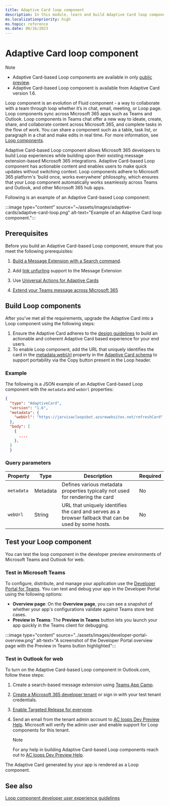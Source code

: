 ```yaml
---
title: Adaptive Card loop component
description: In this module, learn and build Adaptive Card loop components.
ms.localizationpriority: high
ms.topic: reference
ms.date: 08/16/2023
---
```


# Adaptive Card loop component

> [!NOTE]
>
> * Adaptive Card-based Loop components are available in only [public preview](../resources/dev-preview/developer-preview-intro.md).
> * Adaptive Card-based Loop component is available from Adaptive Card version 1.6.

Loop component is an evolution of Fluid component - a way to collaborate with a team through loop whether it’s in chat, email, meeting, or Loop page. Loop components  sync across Microsoft 365 apps such as Teams and Outlook. Loop components in Teams chat offer a new way to ideate, create, share, and collaborate content across Microsoft 365, and complete tasks in the flow of work. You can share a component such as a table, task list, or paragraph in a chat and make edits in real time. For more information, see [Loop components](https://support.microsoft.com/office/first-things-to-know-about-loop-components-ee2a584b-5785-4dd6-8a2d-956131a29c81).

Adaptive Card-based Loop component allows Microsoft 365 developers to build Loop experiences while building upon their existing message extension-based Microsoft 365 integrations. Adaptive Card-based Loop component has actionable content and enables users to make quick updates without switching context. Loop components adhere to Microsoft 365 platform's 'build once, works everywhere' philosophy, which ensures that your Loop component automatically works seamlessly across Teams and Outlook, and other Microsoft 365 hub apps.

Following is an example of an Adaptive Card-based Loop component:

:::image type="content" source="~/assets/images/adaptive-cards/adaptive-card-loop.png" alt-text="Example of an Adaptive Card loop component.":::

## Prerequisites

Before you build an Adaptive Card-based Loop component, ensure that you meet the following prerequisites:

1. [Build a Message Extension with a Search command](../messaging-extensions/what-are-messaging-extensions.md).

1. Add [link unfurling](../messaging-extensions/how-to/link-unfurling.md) support to the Message Extension

1. Use [Universal Actions for Adaptive Cards](../task-modules-and-cards/cards/Universal-actions-for-adaptive-cards/Work-with-Universal-Actions-for-Adaptive-Cards.md)

1. [Extend your Teams message across Microsoft 365](extend-m365-teams-message-extension.md)

## Build Loop components

After you've met all the requirements, upgrade the Adaptive Card into a Loop component using the following steps:

1. Ensure the Adaptive Card adheres to the [design guidelines](design-loop-components.md) to build an actionable and coherent Adaptive Card based experience for your end users.
1. To enable Loop component, add the URL that uniquely identifies the card in the [metadata.webUrl](https://adaptivecards.io/explorer/Metadata.html) property in the [Adaptive Card schema](https://adaptivecards.io/explorer/) to support portability via the Copy button present in the Loop header.

### Example

The following is a JSON example of an Adaptive Card-based Loop component with the `metadata` and `webUrl` properties:

```json
{
  "type": "AdaptiveCard",
  "version": "1.6",
  "metadata": {
    "webUrl": "https://jarvisacloopsbot.azurewebsites.net/refreshCard"
  },
  "body": [
    {
      ....
    },
  ]
  }
```

### Query parameters

|Property|Type|Description|Required|
|---|---|---|---|
| `metadata`| Metadata | Defines various metadata properties typically not used for rendering the card | No |
| `webUrl` | String | URL that uniquely identifies the card and serves as a browser fallback that can be used by some hosts.|No|

## Test your Loop component

You can test the loop component in the developer preview environments of Microsoft Teams and Outlook for web.

### Test in Microsoft Teams

To configure, distribute, and manage your application use the [Developer Portal for Teams](../concepts/build-and-test/teams-developer-portal.md). You can test and debug your app in the Developer Portal using the following options:

* **Overview page**: On the **Overview page**, you can see a snapshot of whether your app's configurations validate against Teams store test cases.
* **Preview in Teams**: The **Preview in Teams** button lets you launch your app quickly in the Teams client for debugging.

:::image type="content" source="../assets/images/developer-portal-overview.png" alt-text="A screenshot of the Developer Portal overview page with the Preview in Teams button highlighted":::

### Test in Outlook for web

To turn on the Adaptive Card-based Loop component in Outlook.com, follow these steps:

1. Create a search-based message extension using [Teams App Camp](https://microsoft.github.io/app-camp/).
1. [Create a Microsoft 365 developer tenant](https://developer.microsoft.com/microsoft-365/dev-program) or sign in with your test tenant credentials.
1. [Enable Targeted Release for everyone](/microsoft-365/admin/manage/release-options-in-office-365?view=o365-worldwide&preserve-view=true).
1. Send an email from the tenant admin account to  [AC loops Dev Preview Help](mailto:acloops-preview-help@microsoft.com). Microsoft will verify the admin user and enable support for Loop components for this tenant.

   > [!NOTE]
   > For any help in building Adaptive Card-based Loop components reach out to [AC loops Dev Preview Help](mailto:acloops-preview-help@microsoft.com).

The Adaptive Card generated by your app is rendered as a Loop component.

## See also

[Loop component developer user experience guidelines](design-loop-components.md)
